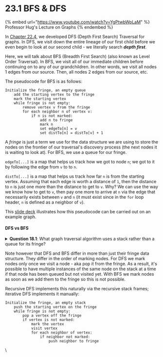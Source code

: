 # 23.1 BFS & DFS

{% embed url="https://www.youtube.com/watch?v=YgPtwbWpLaM" %}
Professor Hug's Lecture on Graphs
{% endembed %}

In [Chapter 22.4](../22.-tree-traversals-and-graphs/22.4-graph-problems.md), we developed DFS (Depth First Search) Traversal for graphs. In DFS, we visit down the entire lineage of our first child before we even begin to look at our second child - we literally search _**depth first**_.

Here, we will talk about BFS (Breadth First Search) (also known as Level Order Traversal). In BFS, we visit all of our immediate children before continuing on to any of our grandchildren. In other words, we visit all nodes 1 edges from our source. Then, all nodes 2 edges from our source, etc.

The pseudocode for BFS is as follows:

```
Initialize the fringe, an empty queue 
    add the starting vertex to the fringe
    mark the starting vertex
    while fringe is not empty:
        remove vertex v from the fringe
        for each neighbor n of vertex v:
            if n is not marked:
                add n to fringe
                mark n
                set edgeTo[n] = v
                set distTo[n] = distTo[v] + 1
```

A _fringe_ is just a term we use for the data structure we are using to store the nodes on the frontier of our traversal's discovery process (the next nodes it is waiting to look at). For BFS, we use a queue for our fringe.

`edgeTo[...]` is a map that helps us track how we got to node `n`; we got to it by following the edge from `v` to to `n`.

`distTo[...]` is a map that helps us track how far `n` is from the starting vertex. Assuming that each edge is worth a distance of `1`, then the distance to `n` is just one more than the distance to get to `v`. Why? We can use the way we know how to get to `v`, then pay one more to arrive at `n` via the edge that necessarily exists between `v` and `n` (it must exist since in the `for` loop header, `n` is defined as a neighbor of `v`).

This [slide deck](https://docs.google.com/presentation/d/1JoYCelH4YE6IkSMq_LfTJMzJ00WxDj7rEa49gYmAtc4/edit#slide=id.g76e0dad85_2_380) illustrates how this pseudocode can be carried out on an example graph.

#### DFS vs BFS <a href="#dfs-vs-bfs" id="dfs-vs-bfs"></a>

<details>

<summary><strong>Question 18.1</strong>: What graph traversal algorithm uses a stack rather than a queue for its fringe?</summary>

**Answer 18.1**: DFS traversal.

</details>

Note however that DFS and BFS differ in more than just their fringe data structure. They differ in the order of marking nodes. For DFS we mark nodes only once we visit a node - aka pop it from the fringe. As a result, it's possible to have multiple instances of the same node on the stack at a time if that node has been queued but not visited yet. With BFS we mark nodes as soon as we add them to the fringe so this is not possible.

Recursive DFS implements this naturally via the recursive stack frames; iterative DFS implements it manually:

```
Initialize the fringe, an empty stack
    push the starting vertex on the fringe
    while fringe is not empty:
        pop a vertex off the fringe
        if vertex is not marked:
            mark the vertex
            visit vertex
            for each neighbor of vertex:
                if neighbor not marked:
                    push neighbor to fringe
```

\
